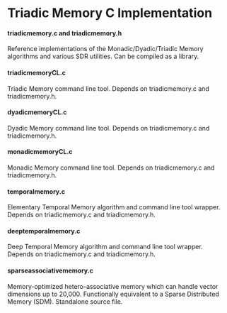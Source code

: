 # Triadic Memory C Implementation


#### triadicmemory.c and triadicmemory.h

Reference implementations of the Monadic/Dyadic/Triadic Memory algorithms and various SDR utilities.
Can be compiled as a library.

#### triadicmemoryCL.c

Triadic Memory command line tool. Depends on triadicmemory.c and triadicmemory.h.

#### dyadicmemoryCL.c

Dyadic Memory command line tool. Depends on triadicmemory.c and triadicmemory.h.

#### monadicmemoryCL.c

Monadic Memory command line tool. Depends on triadicmemory.c and triadicmemory.h.

#### temporalmemory.c

Elementary Temporal Memory algorithm and command line tool wrapper. Depends on triadicmemory.c and triadicmemory.h.

#### deeptemporalmemory.c

Deep Temporal Memory algorithm and command line tool wrapper. Depends on triadicmemory.c and triadicmemory.h.


#### sparseassociativememory.c

Memory-optimized hetero-associative memory which can handle vector dimensions up to 20,000.
Functionally equivalent to a Sparse Distributed Memory (SDM).
Standalone source file.
